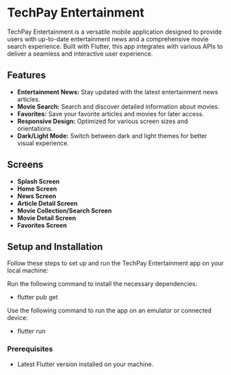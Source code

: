 # TechPay Entertainment

TechPay Entertainment is a versatile mobile application designed to provide users with up-to-date entertainment news and a comprehensive movie search experience. Built with Flutter, this app integrates with various APIs to deliver a seamless and interactive user experience.

## Features

- **Entertainment News:** Stay updated with the latest entertainment news articles.
- **Movie Search:** Search and discover detailed information about movies.
- **Favorites:** Save your favorite articles and movies for later access.
- **Responsive Design:** Optimized for various screen sizes and orientations.
- **Dark/Light Mode:** Switch between dark and light themes for better visual experience.


## Screens

- **Splash Screen**
- **Home Screen**
- **News Screen**
- **Article Detail Screen**
- **Movie Collection/Search Screen**
- **Movie Detail Screen**
- **Favorites Screen**


## Setup and Installation

Follow these steps to set up and run the TechPay Entertainment app on your local machine:

Run the following command to install the necessary dependencies:
- flutter pub get

Use the following command to run the app on an emulator or connected device:
- flutter run

### Prerequisites

- Latest Flutter version installed on your machine.
